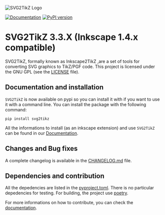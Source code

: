 
<picture>
  <img alt="SVG2TikZ Logo" src="logo/svg2tikz.svg">
</picture>

[![Documentation][documentation-badge]][documentation-url]
[![PyPI version](https://badge.fury.io/py/svg2tikz.svg)](https://badge.fury.io/py/svg2tikz)

# SVG2TikZ 3.3.X (Inkscape 1.4.x compatible)


SVG2TikZ, formally known as Inkscape2TikZ ,are a set of tools for converting SVG graphics to TikZ/PGF code.
This project is licensed under the GNU GPL  (see  the [LICENSE](/LICENSE) file).

## Documentation and installation
`SVG2TikZ` is now available on pypi so you can install it with if you want to use it with a command line. You can install the package with the following command:

```
pip install svg2tikz
```

All the informations to install (as an inkscape extension) and use `SVG2TikZ` can be found in our [Documentation](https://xyz2tex.github.io/svg2tikz/install.html).


## Changes and Bug fixes

A complete changelog is available in the [CHANGELOG.md](CHANGELOG.md) file.


[documentation-badge]: https://img.shields.io/website?up_message=Online&url=http%3A%2F%2Fxyz2tex.github.io%2Fsvg2tikz%2F&label=Doc
[documentation-url]: https://xyz2tex.github.io/svg2tikz

## Dependencies and contribution
All the depedencies are listed in the [pyproject.toml](pyproject.toml). There is no particular depedencies for testing. For building, the project use [poetry](https://python-poetry.org/).

For more informations on how to contribute, you can check the [documentation](http://xyz2tex.github.io/svg2tikz/contribute.html).
